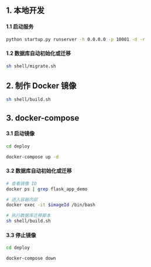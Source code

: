 ## 1. 本地开发

#### 1.1 启动服务

```bash
python startup.py runserver -h 0.0.0.0 -p 10001 -d -r
```

#### 1.2 数据库自动初始化或迁移

```bash
sh shell/migrate.sh
```

## 2. 制作 Docker 镜像

```bash
sh shell/build.sh
```

## 3. docker-compose

####  3.1 启动镜像
```bash
cd deploy

docker-compose up -d
```

#### 3.2 数据库自动初始化或迁移

```bash
# 查看镜像 ID
docker ps | grep flask_app_demo

# 进入容器内部
docker exec -it $imageId /bin/bash

# 执行数据库迁移脚本
sh shell/build.sh
```

####  3.3 停止镜像

```bash
cd deploy

docker-compose down
```